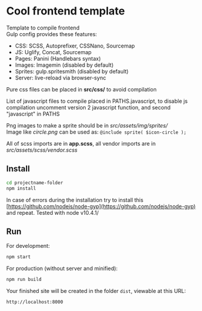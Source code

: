 # Cool frontend template

Template to compile frontend  
Gulp config provides these features:

- CSS: SCSS, Autoprefixer, CSSNano, Sourcemap
- JS: Uglify, Concat, Sourcemap
- Pages: Panini (Handlebars syntax)
- Images: Imagemin (disabled by default)
- Sprites: gulp.spritesmith (disabled by default)
- Server: live-reload via browser-sync
 
Pure css  files can be placed in **src/css/** to avoid compilation

List of javascript files to compile placed in PATHS.javascript, to disable js compilation 
uncomment version 2 javascript function, and second "javascript" in PATHS


Png images to make a sprite should be in *src/assets/img/sprites/*  
Image like *circle.png* can be used as: `@include sprite( $icon-circle );` 
 
All of scss imports are in **app.scss**, all vendor imports are in *src/assets/scss/vendor.scss*  


## Install 

```bash
cd projectname-folder
npm install
```

In case of errors during the installation try to install this 
[https://github.com/nodejs/node-gyp](https://github.com/nodejs/node-gyp) 
and repeat. Tested with node v10.4.1/

## Run

For development:
```bash
npm start
```
For production (without server and minified):
```bash
npm run build
```
Your finished site will be created in the folder `dist`, viewable at this URL:

```
http://localhost:8000
```

